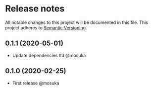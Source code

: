 # Release notes
All notable changes to this project will be documented in this file.
This project adheres to [Semantic Versioning](http://semver.org/).

## 0.1.1 (2020-05-01)
- Update dependencies #3 @mosuka

## 0.1.0 (2020-02-25)
- First release @mosuka
